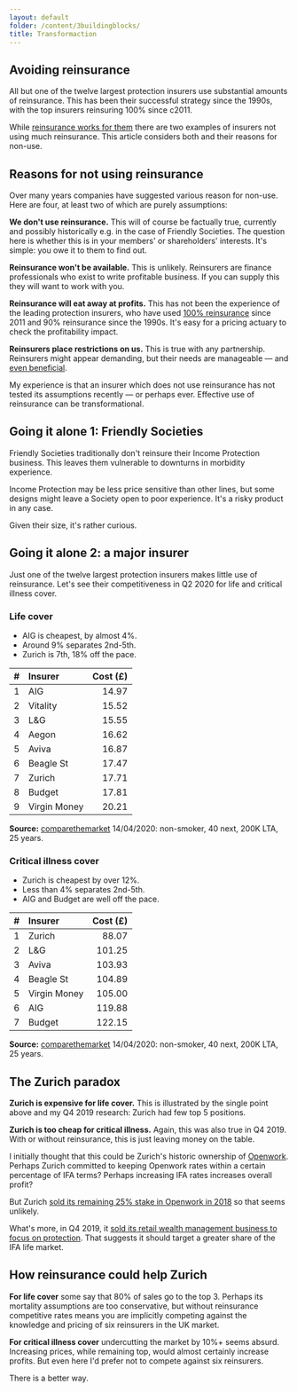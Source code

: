 ```yaml
---
layout: default
folder: /content/3buildingblocks/
title: Transformaction
---
```


## Avoiding reinsurance

All but one of the twelve largest protection insurers use substantial amounts of reinsurance. This has been their successful strategy since the 1990s, with the top insurers reinsuring 100% since c2011.

While [reinsurance works for them](reinsurance-against.html) there are two examples of insurers not using much reinsurance. This article considers both and their reasons for non-use.

## Reasons for not using reinsurance

Over many years companies have suggested various reason for non-use. Here are four, at least two of which are purely assumptions:

**We don't use reinsurance.** This will of course be factually true, currently and possibly historically e.g. in the case of Friendly Societies. The question here is whether this is in your members' or shareholders' interests. It's simple: you owe it to them to find out.

**Reinsurance won't be available.** This is unlikely. Reinsurers are finance professionals who exist to write profitable business. If you can supply this they will want to work with you.

**Reinsurance will eat away at profits.** This has not been the experience of the leading protection insurers, who have used [100% reinsurance](reinsurance-for.html) since 2011 and 90% reinsurance since the 1990s. It's easy for a pricing actuary to check the profitability impact.

**Reinsurers place restrictions on us.** This is true with any partnership. Reinsurers might appear demanding, but their needs are manageable &mdash; and [even beneficial](reinsurance-for.html).

<p class="highlight">My experience is that an insurer which does not use reinsurance has not tested its assumptions recently &mdash; or perhaps ever. Effective use of reinsurance can be transformational.</p>

## Going it alone 1: Friendly Societies

Friendly Societies traditionally don't reinsure their Income Protection business. This leaves them vulnerable to downturns in morbidity experience.

Income Protection may be less price sensitive than other lines, but some designs might leave a Society open to poor experience. It's a risky product in any case.

Given their size, it's rather curious.

## Going it alone 2: a major insurer

Just one of the twelve largest protection insurers makes little use of reinsurance. Let's see their competitiveness in Q2 2020 for life and critical illness cover.

### Life cover
<!-- ![Alt text](Life2020Q2.png "Life cover is too expensive") -->

+ AIG is cheapest, by almost 4%.
+ Around 9% separates 2nd-5th.
+ Zurich is 7th, 18% off the pace.

| # | Insurer      | Cost (&pound;) |
|:-:|:-------------|------:|
| 1 | AIG          | 14.97 |
| 2 | Vitality     | 15.52 |
| 3 | L&amp;G      | 15.55 |
| 4 | Aegon        | 16.62 |
| 5 | Aviva        | 16.87 |
| 6 | Beagle St    | 17.47 |
| 7 | Zurich       | 17.71 |
| 8 | Budget       | 17.81 |
| 9 | Virgin Money | 20.21 |

**Source:** [comparethemarket](https://www.comparethemarket.com/) 14/04/2020: non-smoker, 40 next, 200K LTA, 25 years.

### Critical illness cover
<!-- ![Alt text](CIC2020Q2.png "Critical illness cover is too cheap") -->

+ Zurich is cheapest by over 12%.
+ Less than 4% separates 2nd-5th.
+ AIG and Budget are well off the pace.

| # | Insurer      | Cost (&pound;) |
|:-:|:-------------|------:|
| 1 | Zurich       |  88.07 |
| 2 | L&amp;G      | 101.25 |
| 3 | Aviva        | 103.93 |
| 4 | Beagle St    | 104.89 |
| 5 | Virgin Money | 105.00 |
| 6 | AIG          | 119.88 |
| 7 | Budget       | 122.15 |

**Source:** [comparethemarket](https://www.comparethemarket.com/) 14/04/2020: non-smoker, 40 next, 200K LTA, 25 years.

## The Zurich paradox

**Zurich is expensive for life cover.** This is illustrated by the single point above and my Q4 2019 research: Zurich had few top 5 positions.

**Zurich is too cheap for critical illness.** Again, this was also true in Q4 2019. With or without reinsurance, this is just leaving money on the table.

I initially thought that this could be Zurich's historic ownership of [Openwork](https://www.openwork.uk.com/). Perhaps Zurich committed to keeping Openwork rates within a certain percentage of IFA terms? Perhaps increasing IFA rates increases overall profit?

But Zurich [sold its remaining 25% stake in Openwork in 2018](https://www.moneymarketing.co.uk/news/zurich-sells-openwork/) so that seems unlikely.

What's more, in Q4 2019, it [sold its retail wealth management business to focus on protection](https://www.covermagazine.co.uk/news/4007181/zurich-uk-sells-retail-wealth-business-focus-protection). That suggests it should target a greater share of the IFA life market.

## How reinsurance could help Zurich

**For life cover** some say that 80% of sales go to the top 3. Perhaps its mortality assumptions are too conservative, but without reinsurance competitive rates means you are implicitly competing against the knowledge and pricing of six reinsurers in the UK market.

**For critical illness cover** undercutting the market by 10%+ seems absurd. Increasing prices, while remaining top, would almost certainly increase profits. But even here I'd prefer not to compete against six reinsurers.

There is a better way.

